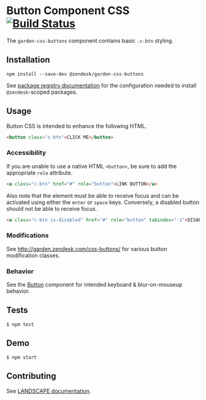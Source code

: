 # Button Component CSS [![Build Status](https://travis-ci.com/zendeskgarden/css-buttons.svg?token=dDt9s6smCMgz269xNbpz&branch=master)](https://travis-ci.com/zendeskgarden/css-buttons)

The `garden-css-buttons` component contains basic `.c-btn` styling.

## Installation

    npm install --save-dev @zendesk/garden-css-buttons

See [package registry
documentation](https://github.com/zendeskgarden/LANDSCAPE/wiki/Package-Registry)
for the configuration needed to install `@zendesk`-scoped packages.

## Usage

Button CSS is intended to enhance the following HTML.

```html
<button class="c-btn">CLICK ME</button>
```

### Accessibility

If you are unable to use a native HTML `<button>`, be sure to add
the appropriate `role` attribute.

```html
<a class="c-btn" href="#" role="button">LINK BUTTON</a>
```

Also note that the element must be able to receive focus and can be
activated using either the `enter` or `space` keys. Conversely, a
disabled button should not be able to receive focus.

```html
<a class="c-btn is-disabled" href="#" role="button" tabindex="-1">DISABLED LINK BUTTON</a>
```

### Modifications

See http://garden.zendesk.com/css-buttons/ for various button
modification classes.

### Behavior

See the
[Button](http://garden.zendesk.com/react-components/#!/Button)
component for intended keyboard & blur-on-mouseup behavior.

## Tests

    $ npm test

## Demo

    $ npm start

## Contributing

See [LANDSCAPE
documentation](https://github.com/zendeskgarden/LANDSCAPE/wiki/Contributing).
